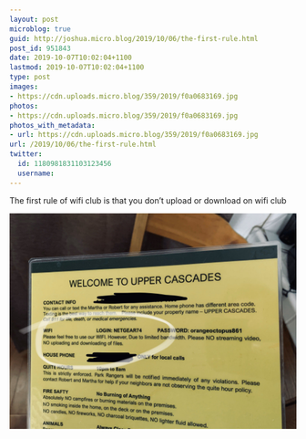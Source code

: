 ```yaml
---
layout: post
microblog: true
guid: http://joshua.micro.blog/2019/10/06/the-first-rule.html
post_id: 951843
date: 2019-10-07T10:02:04+1100
lastmod: 2019-10-07T10:02:04+1100
type: post
images:
- https://cdn.uploads.micro.blog/359/2019/f0a0683169.jpg
photos:
- https://cdn.uploads.micro.blog/359/2019/f0a0683169.jpg
photos_with_metadata:
- url: https://cdn.uploads.micro.blog/359/2019/f0a0683169.jpg
url: /2019/10/06/the-first-rule.html
twitter:
  id: 1180981831103123456
  username: 
---
```

The first rule of wifi club is that you don’t upload or download on wifi club

<a href="https://joshwithers.blog/uploads/2019/f0a0683169.jpg"><img src="uploads/2019/f0a0683169.jpg" width="600" height="450" alt="" style="height: auto;" class="sunlit_image" /></a>

